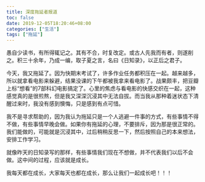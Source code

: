 ```yaml
---
title: 深度拖延者报道
toc: false
date: 2019-12-05T18:20:46+08:00
categories: ["生活"]
tags: ["拖延"]
---
```

愚自少读书，有所得辄记之。其有不合，时复改定。或古人先我而有者，则遂削之。积三十余年，乃成一编，取子夏之言，名曰《日知录》，以正后之君子。

<!--more-->


今天，我又拖延了。因为快期末考试了，许多作业任务都积压在一起。越来越多，所以就拿看电影来躲避，结果没课的下午都被我拿来看电影了。战果颇丰，把豆瓣上标“想看”的7部科幻电影搞定了。心里的焦虑与看电影的快感交织在一起，这种感觉真的是很煎熬，但是我又深深沉浸其中无法自拔。而当我从那种着迷状态下清醒过来时，我没有感到懊悔，只是感到有点可惜。


我不是寻求帮助的，因为我认为拖延只是一个人逃避一件事的方式，有些事情不得不做，有些事情早晚会做。如果你有拖延的心理，不要排斥，因为那是很正常的。我们能做的，可能就是沉浸其中，过后稍稍反思一下，然后按照自己的本来想法，安排工作学习。


就像昨天的日知录写的那样，有些事情我们现在不想做，并不代表我们以后不会做。这中间的过程，应该就是成长。


我每天都在成长，大家每天也都在成长，那么让我们一起成长吧！！！